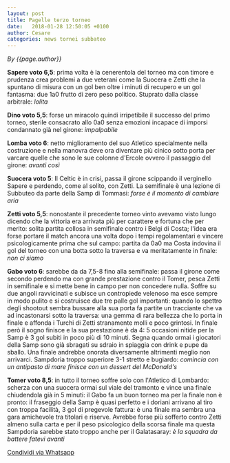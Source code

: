 ```yaml
---
layout: post
title: Pagelle terzo torneo
date:   2018-01-28 12:50:05 +0100
author: Cesare
categories: news tornei subbateo
---
```


*By {{page.author}}*

**Sapere voto 6,5**: prima volta è la cenerentola del torneo ma con timore e prudenza crea problemi a due veterani come la Suocera e Zetti che la spuntano di misura con un gol ben oltre i minuti di recupero e un gol fantasma: due 1a0 frutto di zero peso politico. Stuprato dalla classe arbitrale: *lolita*

**Dino voto 5,5**: forse un miracolo quindi irripetibile il successo del primo torneo, sterile consacrato allo 0a0 senza emozioni incapace di imporsi condannato già nel girone: *impalpabile*

**Lomba voto 6**: netto miglioramento del suo Atletico specialmente nella costruzione e nella manovra deve ora diventare più cinico sotto porta per varcare quelle che sono le sue colonne d'Ercole ovvero il passaggio del girone: *avanti così*

**Suocera voto 5**: Il Celtic è in crisi, passa il girone scippando il verginello Sapere e perdendo, come al solito, con Zetti. La semifinale è una lezione di Subbuteo da parte della Samp di Tommasi: *forse è il momento di cambiare aria*

**Zetti voto 5,5**: nonostante il precedente torneo vinto avevamo visto lungo dicendo che la vittoria era arrivata più per carattere e fortuna che per merito: solita partita collosa in semifinale contro i Belgi di Costa; l'idea era forse portare il match ancora una volta dopo i tempi regolamentari e vincere psicologicamente prima che sul campo: partita da 0a0 ma Costa indovina il gol del torneo con una botta sotto la traversa e va meritatamente in finale: *non ci siamo*

**Gabo voto 6**: sarebbe da da 7,5-8 fino alla semifinale: passa il girone come secondo perdendo ma con grande prestazione contro il Tomer, pesca Zetti in semifinale e si mette bene in campo per non concedere nulla. Soffre su due angoli ravvicinati e subisce un contropiede velenoso ma esce sempre in modo pulito e si costruisce due tre palle gol importanti: quando lo spettro degli shootout sembra bussare alla sua porta fa partite un tracciante che va ad incastonarsi sotto la traversa: una gemma di rara bellezza che lo porta in finale e affonda i Turchi di Zetti stranamente molli e poco grintosi.
In finale però il sogno finisce e la sua prestazione è da 4: 5 occasioni nitide per la Samp è 3 gol subiti in poco più di 10 minuti. Segna quando ormai i giocatori della Samp sono già sbragati su sdraio in spiaggia con drink e pupe da sballo. Una finale andrebbe onorata diversamente altrimenti meglio non arrivarci. Sampdoria troppo superiore 3-1 stretto e bugiardo: *comincia con un antipasto di mare finisce con un dessert del McDonald's*

**Tomer voto 8,5**: in tutto il torneo soffre solo con l'Atletico di Lombardo: scherza con una suocera ormai sul viale del tramonto e vince una finale chiudendola già in 5 minuti: il Gabo fa un buon torneo ma per la finale non è pronto: il fraseggio della Samp è quasi perfetto e i doriani arrivano al tiro con troppa facilità, 3 gol di pregevole fattura: è una finale ma sembra una gara amichevole tra titolari e riserve. Avrebbe forse più sofferto contro Zetti almeno sulla carta e per il peso psicologico della scorsa finale ma questa Sampdoria sarebbe stato troppo anche per il Galatasaray: *è la squadra da battere fatevi avanti*

<a href="whatsapp://send?text={{page.url}}" data-action="share/whatsapp/share">Condividi via Whatsapp</a>
